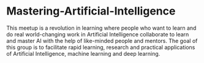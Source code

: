 # Mastering-Artificial-Intelligence
This meetup is a revolution in learning where people who want to learn and do real world-changing 
work in Artificial Intelligence collaborate to learn and master AI with the help of like-minded people and mentors.
The goal of this group is to facilitate rapid learning, research and practical applications of Artificial Intelligence,
machine learning and deep learning.

